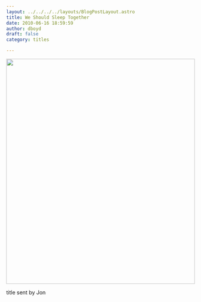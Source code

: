 ```yaml
---
layout: ../../../../layouts/BlogPostLayout.astro
title: We Should Sleep Together
date: 2010-06-16 18:59:59
author: dboyd
draft: false
category: titles

---
```

<img
    src="https://img.danaboyd.com/images/2010/06/sleepTogether.jpeg"
    alt=""
    style="width: clamp(0px, 100%, 600px); height: auto;"
/>

title sent by Jon